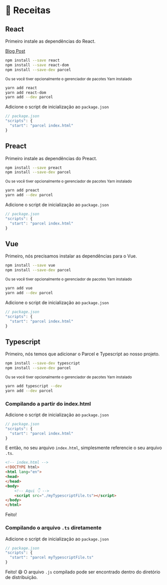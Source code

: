 # 🍰 Receitas

## React

Primeiro instale as dependências do React.

[Blog Post](http://blog.jakoblind.no/react-parcel/)

```bash
npm install --save react
npm install --save react-dom
npm install --save-dev parcel
```

<sub>Ou se você tiver opcionalmente o gerenciador de pacotes Yarn instalado</sub>

```bash
yarn add react
yarn add react-dom
yarn add --dev parcel
```

Adicione o script de inicialização ao `package.json`

```javascript
// package.json
"scripts": {
  "start": "parcel index.html"
}
```

## Preact

Primeiro instale as dependências do Preact.

```bash
npm install --save preact
npm install --save-dev parcel
```

<sub>Ou se você tiver opcionalmente o gerenciador de pacotes Yarn instalado</sub>

```bash
yarn add preact
yarn add --dev parcel
```

Adicione o script de inicialização ao `package.json`

```javascript
// package.json
"scripts": {
  "start": "parcel index.html"
}
```

## Vue

Primeiro, nós precisamos instalar as dependências para o Vue.

```bash
npm install --save vue
npm install --save-dev parcel
```

<sub>Ou se você tiver opcionalmente o gerenciador de pacotes Yarn instalado</sub>

```bash
yarn add vue
yarn add --dev parcel
```

Adicione o script de inicialização ao `package.json`

```javascript
// package.json
"scripts": {
  "start": "parcel index.html"
}
```

## Typescript

Primeiro, nós temos que adicionar o Parcel e Typescript ao nosso projeto.

```bash
npm install --save-dev typescript
npm install --save-dev parcel
```

<sub>Ou se você tiver opcionalmente o gerenciador de pacotes Yarn instalado</sub>

```bash
yarn add typescript --dev
yarn add --dev parcel
```

### Compilando a partir do index.html

Adicione o script de inicialização ao `package.json`

```javascript
// package.json
"scripts": {
  "start": "parcel index.html"
}
```

E então, no seu arquivo `index.html`, simplesmente referencie o seu arquivo `.ts`.

```html
<!-- index.html -->
<!DOCTYPE html>
<html lang="en">
<head>
</head>
<body>
    <!-- Aqui 👇 -->
    <script src="./myTypescriptFile.ts"></script>
</body>
</html>
```

Feito!

### Compilando o arquivo `.ts` diretamente

Adicione o script de inicialização ao `package.json`

```javascript
// package.json
"scripts": {
  "start": "parcel myTypescriptFile.ts"
}
```

Feito! 😄 O arquivo `.js` compilado pode ser encontrado dentro do diretório de distribuição.
